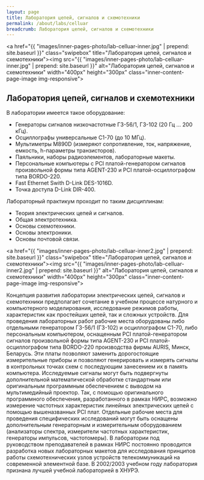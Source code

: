 ```yaml
---
layout: page
title: Лаборатория цепей, сигналов и схемотехники
permalink: /about/labs/celluar
breadcrumb: Лаборатория цепей, сигналов и схемотехники
---
```

<a href="{{ "images/inner-pages-photo/lab-celluar-inner.jpg" | prepend: site.baseurl }}" class="swipebox" title="Лаборатория цепей, сигналов и схемотехники"><img src="{{ "images/inner-pages-photo/lab-celluar-inner.jpg" | prepend: site.baseurl }}" alt="Лаборатория цепей, сигналов и схемотехники" width="400px" height="300px" class="inner-content-page-image img-responsive"></a>

## Лаборатория цепей, сигналов и схемотехники

В лаборатории имеется такое оборудование:

- Генераторы сигналов низкочастотные Г3-56/1, Г3-102 (20 Гц … 200 кГц).
- Осциллографы универсальные С1-70 (до 10 МГц).
- Мультиметры М890D (измеряют сопротивление, ток, напряжение, емкость, h-параметры транзисторов).
- Паяльники, наборы радиоэлементов, лабораторные макеты.
- Персональные компьютеры c PCI платой-генератором сигналов произвольной формы типа AGENT-230 и PCI платой-осциллографом типа BORDO-220.
- Fast Ethernet Swith D-Link DES-1016D.
- Точка доступа D-Link DIR-400.

Лабораторный практикум проходит по таким дисциплинам:

- Теория электрических цепей и сигналов.
- Общая электротехника.
- Основы схемотехники.
- Основы электроники.
- Основы почтовой связи.

<a href="{{ "images/inner-pages-photo/lab-celluar-inner2.jpg" | prepend: site.baseurl }}" class="swipebox" title="Лаборатория цепей, сигналов и схемотехники"><img src="{{ "images/inner-pages-photo/lab-celluar-inner2.jpg" | prepend: site.baseurl }}" alt="Лаборатория цепей, сигналов и схемотехники" width="400px" height="300px" class="inner-content-page-image img-responsive"></a>

Концепция развития лаборатории электрических цепей, сигналов и схемотехники предполагает сочетание в учебном процессе натурного и компьютерного моделирования, исследование режимов работы, характеристик как простейших цепей, так и сложных устройств. Для проведения лабораторных работ рабочие места оборудованы либо отдельными генератором Г3-56/1 (Г3-102) и осциллографом С1-70, либо персональным компьютером, оснащенным PCI платой-генератором сигналов произвольной формы типа AGENT-230 и PCI платой-осциллографом типа BORDO-220 производства фирмы AURIS, Минск, Беларусь. Эти платы позволяют заменить дорогостоящие измерительные приборы и позволяют генерировать и измерять сигналы в контрольных точках схем с последующим занесением их в память компьютера. Исследуемые сигналы могут быть подвергнуты дополнительной математической обработке стандартным или оригинальным программным обеспечением с выводом на мультимедийный проектор. Так, с помощью оригинального программного обеспечения, разработанного в рамках НИРС, возможно измерение частотных характеристик линейных электрических цепей с помощью вышеназванных PCI плат. Отдельные рабочие места для проведения специфических исследований могут быть оснащены дополнительным генераторным и измерительным оборудованием (анализаторы спектра, измерители частотных характеристик, генераторы импульсов, частотомеры). В лаборатории под руководством преподавателей в рамках НИРС постоянно проводится разработка новых лабораторных макетов для исследования принципов работы схемотехнических узлов устройств телекоммуникаций на современной элементной базе. В 2002/2003 учебном году лаборатория признана лучшей учебной лабораторией в ХНУРЭ.
